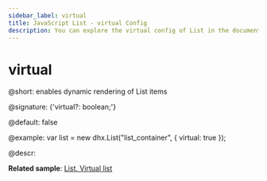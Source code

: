 ```yaml
---
sidebar_label: virtual
title: JavaScript List - virtual Config 
description: You can explore the virtual config of List in the documentation of the DHTMLX JavaScript UI library. Browse developer guides and API reference, try out code examples and live demos, and download a free 30-day evaluation version of DHTMLX Suite 7.
---
```


# virtual

@short: enables dynamic rendering of List items

@signature: {'virtual?: boolean;'}

@default: false

@example:
var list = new dhx.List("list_container", {
	virtual: true
});

@descr:

**Related sample**: [List. Virtual list](https://snippet.dhtmlx.com/x4gxy38e)

[comment]: # (@related: list/configuration.md#dynamic-rendering-of-items)
